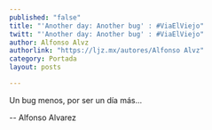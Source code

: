```yaml
---
published: "false"
title: "'Another day: Another bug' : #ViaElViejo"
twitt: "'Another day: Another bug' : #ViaElViejo"
author: Alfonso Alvz
authorlink: "https://ljz.mx/autores/Alfonso Alvz"
category: Portada
layout: posts

---
```


Un bug menos, por ser un día más...

-- 
Alfonso Alvarez
